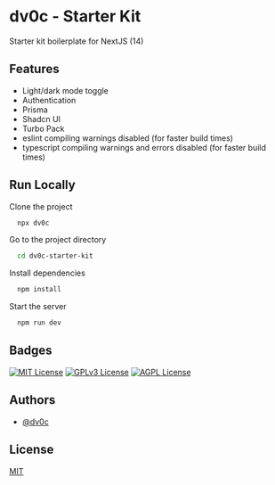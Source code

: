 
# dv0c - Starter Kit

Starter kit boilerplate for NextJS (14)





## Features

- Light/dark mode toggle
- Authentication
- Prisma
- Shadcn UI
- Turbo Pack
- eslint compiling warnings disabled (for faster build times)
- typescript compiling warnings and errors disabled (for faster build times)


## Run Locally

Clone the project

```bash
  npx dv0c
```

Go to the project directory

```bash
  cd dv0c-starter-kit
```

Install dependencies

```bash
  npm install
```

Start the server

```bash
  npm run dev
```


## Badges

[![MIT License](https://img.shields.io/badge/License-MIT-green.svg)](https://choosealicense.com/licenses/mit/)
[![GPLv3 License](https://img.shields.io/badge/License-GPL%20v3-yellow.svg)](https://opensource.org/licenses/)
[![AGPL License](https://img.shields.io/badge/license-AGPL-blue.svg)](http://www.gnu.org/licenses/agpl-3.0)


## Authors

- [@dv0c](https://www.github.com/dv0c)


## License

[MIT](https://choosealicense.com/licenses/mit/)

